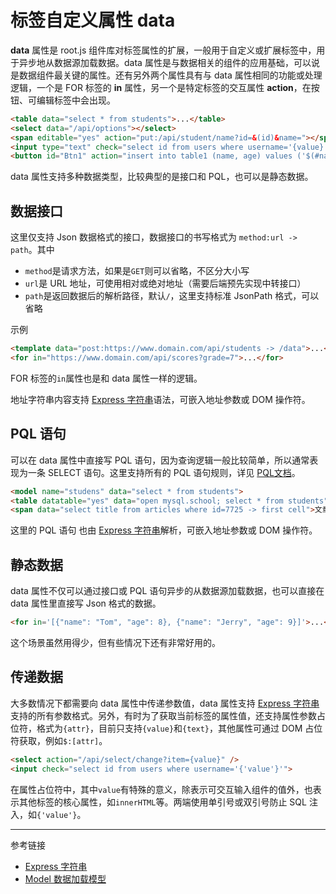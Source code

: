 # 标签自定义属性 data

**data** 属性是 root.js 组件库对标签属性的扩展，一般用于自定义或扩展标签中，用于异步地从数据源加载数据。data 属性是与数据相关的组件的应用基础，可以说是数据组件最关键的属性。还有另外两个属性具有与 data 属性相同的功能或处理逻辑，一个是 FOR 标签的 **in** 属性，另一个是特定标签的交互属性 **action**，在按钮、可编辑标签中会出现。

```html
<table data="select * from students">...</table>
<select data="/api/options"></select>
<span editable="yes" action="put:/api/student/name?id=&(id)&name="></span>
<input type="text" check="select id from users where username='{value}'" />
<button id="Btn1" action="insert into table1 (name, age) values ('$(#name)', $(#age))">
```

data 属性支持多种数据类型，比较典型的是接口和 PQL，也可以是静态数据。

## 数据接口

这里仅支持 Json 数据格式的接口，数据接口的书写格式为 `method:url -> path`。其中

* `method`是请求方法，如果是`GET`则可以省略，不区分大小写
* `url`是 URL 地址，可使用相对或绝对地址（需要后端预先实现中转接口）
* `path`是返回数据后的解析路径，默认`/`，这里支持标准 JsonPath 格式，可以省略

示例
```html
<template data="post:https://www.domain.com/api/students -> /data">...</template>
<for in="https://www.domain.com/api/scores?grade=7">...</for>
```

FOR 标签的`in`属性也是和 data 属性一样的逻辑。

地址字符串内容支持 [Express 字符串](/root.js/express.md)语法，可嵌入地址参数或 DOM 操作符。

## PQL 语句

可以在 data 属性中直接写 PQL 语句，因为查询逻辑一般比较简单，所以通常表现为一条 SELECT 语句。这里支持所有的 PQL 语句规则，详见 [PQL文档](/pql/overview)。

```html
<model name="studens" data="select * from students">
<table datatable="yes" data="open mysql.school; select * from students">
<span data="select title from articles where id=7725 -> first cell">文章标题：@:[title]</span>
```

这里的 PQL 语句 也由 [Express 字符串](/root.js/express.md)解析，可嵌入地址参数或 DOM 操作符。

## 静态数据

data 属性不仅可以通过接口或 PQL 语句异步的从数据源加载数据，也可以直接在 data 属性里直接写 Json 格式的数据。

```html
<for in='[{"name": "Tom", "age": 8}, {"name": "Jerry", "age": 9}]'>...</for>
```

这个场景虽然用得少，但有些情况下还有非常好用的。

## 传递数据

大多数情况下都需要向 data 属性中传递参数值，data 属性支持 [Express 字符串](/root.js/express.md)支持的所有参数格式。另外，有时为了获取当前标签的属性值，还支持属性参数占位符，格式为`{attr}`，目前只支持`{value}`和`{text}`，其他属性可通过 DOM 占位符获取，例如`$:[attr]`。

```html
<select action="/api/select/change?item={value}" />
<input check="select id from users where username='{'value'}'">
```

在属性占位符中，其中`value`有特殊的意义，除表示可交互输入组件的值外，也表示其他标签的核心属性，如`innerHTML`等。两端使用单引号或双引号防止 SQL 注入，如`{'value'}`。

---
参考链接

* [Express 字符串](/root.js/express.md)
* [Model 数据加载模型](/root.js/model.md)